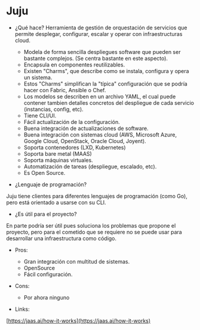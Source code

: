 # Juju

- ¿Qué hace?
Herramienta de gestión de orquestación de servicios que permite desplegar, configurar, escalar y operar con infraestructuras cloud.

  - Modela de forma sencilla despliegues software que pueden ser bastante complejos. (Se centra bastante en este aspecto).
  - Encapsula en componentes reutilizables.
  - Existen "Charms", que describe como se instala, configura y opera un sistema.
  - Estos "Charms" simplifican la "típica" configuración que se podría hacer con Fabric, Ansible o Chef.
  - Los modelos se describen en un archivo YAML, el cual puede contener tambien detalles concretos del despliegue de cada servicio (instancias, config, etc).
  - Tiene CLI/UI.
  - Fácil actualización de la configuración.
  - Buena integración de actualizaciones de software.
  - Buena integración con sistemas cloud (AWS, Microsoft Azure, Google Cloud, OpenStack, Oracle Cloud, Joyent).
  - Soporta contenedores (LXD, Kubernetes)
  - Soporta bare metal (MAAS)
  - Soporta máquinas virtuales.
  - Automatización de tareas (despliegue, escalado, etc).
  - Es Open Source.

- ¿Lenguaje de programación?

Juju tiene clientes para diferentes lenguajes de programación (como Go), pero está orientado a usarse con su CLI.

- ¿Es útil para el proyecto?

En parte podría ser útil pues soluciona los problemas que propone el proyecto, pero para el cometido que se requiere no se puede usar para desarrollar una infraestructura como código.

- Pros:
  - Gran integración con multitud de sistemas.
  - OpenSource
  - Fácil configuración.

- Cons:
  - Por ahora ninguno

- Links:

[https://jaas.ai/how-it-works](https://jaas.ai/how-it-works)
